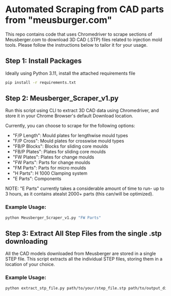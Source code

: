 # Automated Scraping from CAD parts from "meusburger.com"

This repo contains code that uses Chromedriver to scrape sections of Meusberger.com to download 3D CAD (.STP) files related to injection mold tools. Please follow the instructions below to tailor it for your usage.

## Step 1: Install Packages
Ideally using Python 3.11, install the attached requirements file

```sh
pip install -r requirements.txt
```

## Step 2: Meusberger_Scraper_v1.py
Run this script using CLI to extract 3D CAD data using Chromedriver, and store it in your Chrome Browser's default Download location. 

Currently, you can choose to scrape for the following options:
- "F/P Length": Mould plates for lengthwise mould types
- "F/P Cross": Mould plates for crosswise mould types
- "FB/P Blocks": Blocks for sliding core moulds 
- "FB/P Plates": Plates for sliding core moulds
- "FW Plates": Plates for change moulds
- "FW Parts": Parts for change moulds
- "FM Parts": Parts for micro moulds
- "H Parts": H 1000 Clamping system
- "E Parts": Components

NOTE: "E Parts" currently takes a considerable amount of time to run- up to 3 hours, as it contains atealst 2000+ parts (this can/will be optimized).

### Example Usage:

```sh
python Meusberger_Scraper_v1.py "FW Parts" 
```

## Step 3: Extract All Step Files from the single .stp downloading

All the CAD models downloaded from Meusberger are stored in a single STEP file. This script extracts all the individual STEP files, storing them in a location of your choice. 

### Example Usage:

```sh
python extract_stp_file.py path/to/your/step_file.stp path/to/output_directory
```



